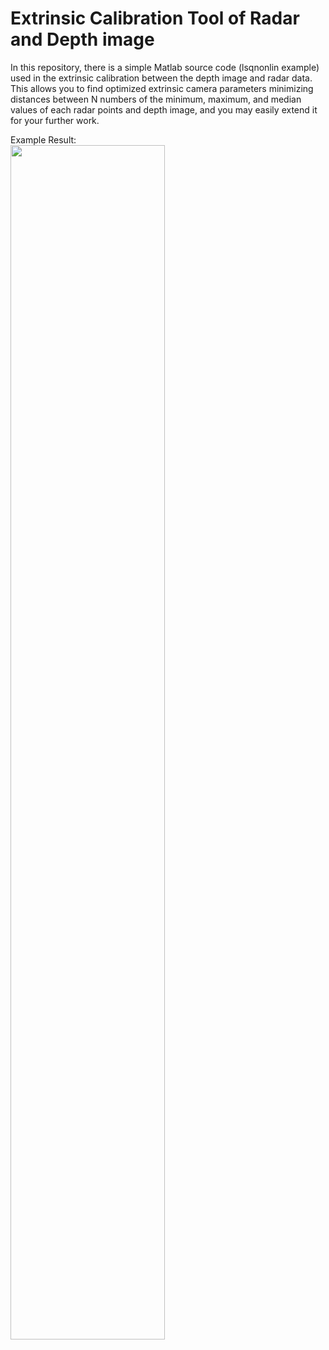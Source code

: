 # Extrinsic Calibration Tool of Radar and Depth image 
In this repository, there is a simple Matlab source code (lsqnonlin example) used in the extrinsic calibration between the depth image and radar data. \
This allows you to find optimized extrinsic camera parameters minimizing distances between N numbers of the minimum, maximum, and median values of each radar points and depth image, and you may easily extend it for your further work.

Example Result: \
<img src="https://user-images.githubusercontent.com/31395364/68173402-33d55980-ffbe-11e9-82d2-3a0ef6ae1306.jpg" width="70%" align="center">



